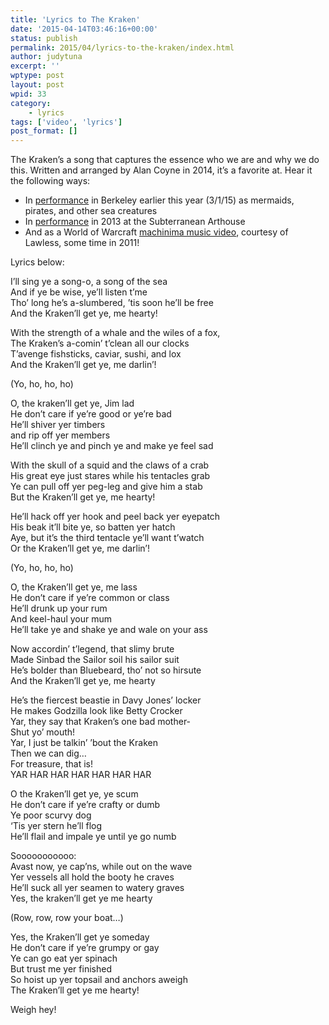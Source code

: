 ```yaml
---
title: 'Lyrics to The Kraken'
date: '2015-04-14T03:46:16+00:00'
status: publish
permalink: 2015/04/lyrics-to-the-kraken/index.html
author: judytuna
excerpt: ''
wptype: post
layout: post
wpid: 33
category:
    - lyrics
tags: ['video', 'lyrics']
post_format: []
---
```

The Kraken’s a song that captures the essence who we are and why we do this. Written and arranged by Alan Coyne in 2014, it’s a favorite at. Hear it the following ways:

- In [performance](https://www.youtube.com/watch?v=13fKUoCiaDk) in Berkeley earlier this year (3/1/15) as mermaids, pirates, and other sea creatures
- In [performance](https://www.youtube.com/watch?v=yJjSqegoTrs) in 2013 at the Subterranean Arthouse
- And as a World of Warcraft [machinima music video](https://www.youtube.com/watch?v=vmBBOEhAwk0), courtesy of Lawless, some time in 2011!

Lyrics below:

I’ll sing ye a song-o, a song of the sea  
And if ye be wise, ye’ll listen t’me  
Tho’ long he’s a-slumbered, ’tis soon he’ll be free  
And the Kraken’ll get ye, me hearty!

With the strength of a whale and the wiles of a fox,  
The Kraken’s a-comin’ t’clean all our clocks  
T’avenge fishsticks, caviar, sushi, and lox  
And the Kraken’ll get ye, me darlin’!

(Yo, ho, ho, ho)

O, the kraken’ll get ye, Jim lad  
He don’t care if ye’re good or ye’re bad  
He’ll shiver yer timbers  
and rip off yer members  
He’ll clinch ye and pinch ye and make ye feel sad

With the skull of a squid and the claws of a crab  
His great eye just stares while his tentacles grab  
Ye can pull off yer peg-leg and give him a stab  
But the Kraken’ll get ye, me hearty!

He’ll hack off yer hook and peel back yer eyepatch  
His beak it’ll bite ye, so batten yer hatch  
Aye, but it’s the third tentacle ye’ll want t’watch  
Or the Kraken’ll get ye, me darlin’!

(Yo, ho, ho, ho)

O, the Kraken’ll get ye, me lass  
He don’t care if ye’re common or class  
He’ll drunk up your rum  
And keel-haul your mum  
He’ll take ye and shake ye and wale on your ass

Now accordin’ t’legend, that slimy brute  
Made Sinbad the Sailor soil his sailor suit  
He’s bolder than Bluebeard, tho’ not so hirsute  
And the Kraken’ll get ye, me hearty

He’s the fiercest beastie in Davy Jones’ locker  
He makes Godzilla look like Betty Crocker  
Yar, they say that Kraken’s one bad mother-  
Shut yo’ mouth!  
Yar, I just be talkin’ ’bout the Kraken  
Then we can dig…  
For treasure, that is!  
YAR HAR HAR HAR HAR HAR HAR

O the Kraken’ll get ye, ye scum  
He don’t care if ye’re crafty or dumb  
Ye poor scurvy dog  
‘Tis yer stern he’ll flog  
He’ll flail and impale ye until ye go numb

Sooooooooooo:  
Avast now, ye cap’ns, while out on the wave  
Yer vessels all hold the booty he craves  
He’ll suck all yer seamen to watery graves  
Yes, the kraken’ll get ye me hearty

(Row, row, row your boat…)

Yes, the Kraken’ll get ye someday  
He don’t care if ye’re grumpy or gay  
Ye can go eat yer spinach  
But trust me yer finished  
So hoist up yer topsail and anchors aweigh  
The Kraken’ll get ye me hearty!

Weigh hey!